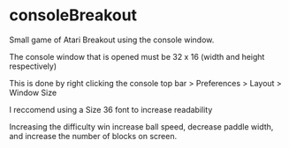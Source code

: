 # consoleBreakout
Small game of Atari Breakout using the console window.

The console window that is opened must be 32 x 16 (width and height respectively) 

This is done by right clicking the console top bar > Preferences > Layout > Window Size

I reccomend using a Size 36 font to increase readability


Increasing the difficulty win increase ball speed, decrease paddle width, and increase the number of blocks on screen.

